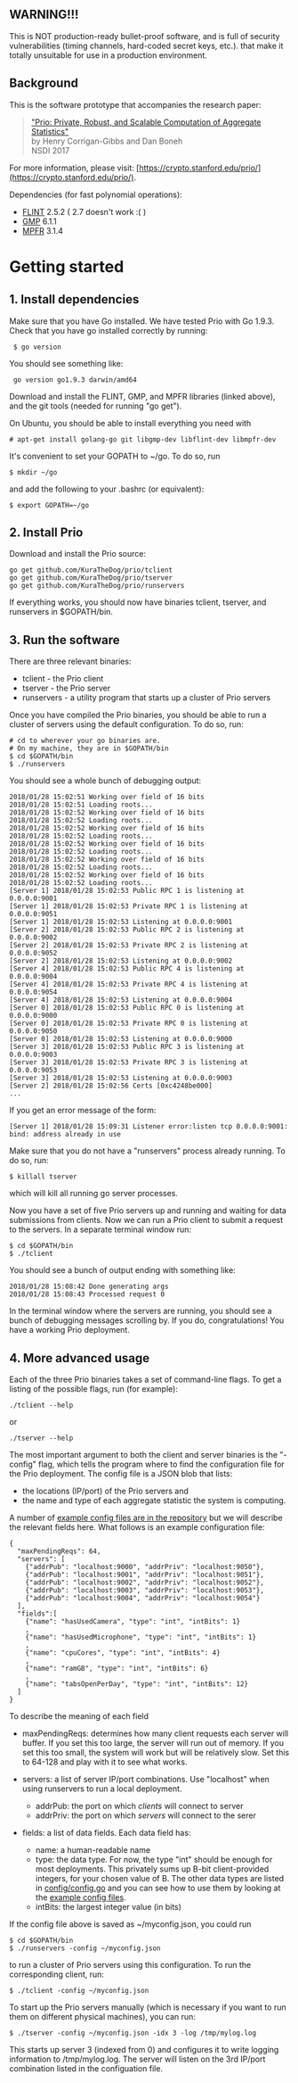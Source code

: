 
## WARNING!!!
This is NOT production-ready bullet-proof software, and is full of 
security vulnerabilities (timing channels, hard-coded secret keys, etc.).
that make it totally unsuitable for use in a production environment. 

## Background

This is the software prototype that accompanies the research paper:

> ["Prio: Private, Robust, and Scalable Computation of Aggregate Statistics"](https://crypto.stanford.edu/prio/paper.pdf)<br>
> by Henry Corrigan-Gibbs and Dan Boneh<br>
> NSDI 2017

For more information, please visit:
  [https://crypto.stanford.edu/prio/](https://crypto.stanford.edu/prio/).

Dependencies (for fast polynomial operations):
* [FLINT](http://www.flintlib.org/) 2.5.2 ( 2.7 doesn't work :( )
* [GMP](https://gmplib.org/) 6.1.1
* [MPFR](http://www.mpfr.org/) 3.1.4


# Getting started

## 1. Install dependencies

Make sure that you have Go installed.
We have tested Prio with Go 1.9.3.
Check that you have go installed correctly by running:

     $ go version

You should see something like:

     go version go1.9.3 darwin/amd64

Download and install the FLINT, GMP, and MPFR libraries (linked
above), and the git tools (needed for running "go get").

On Ubuntu, you should be able to install everything you need with

    # apt-get install golang-go git libgmp-dev libflint-dev libmpfr-dev

It's convenient to set your GOPATH to ~/go. To do so, run

    $ mkdir ~/go

and add the following to your .bashrc (or equivalent):

    $ export GOPATH=~/go

## 2. Install Prio

Download and install the Prio source:

    go get github.com/KuraTheDog/prio/tclient
    go get github.com/KuraTheDog/prio/tserver
    go get github.com/KuraTheDog/prio/runservers

If everything works, you should now have binaries
tclient, tserver, and runservers in $GOPATH/bin.

## 3. Run the software

There are three relevant binaries:
* tclient - the Prio client 
* tserver - the Prio server 
* runservers - a utility program that starts up a cluster of Prio servers

Once you have compiled the Prio binaries, you should be able to run
a cluster of servers using the default configuration. To do so, run: 

    # cd to wherever your go binaries are.
    # On my machine, they are in $GOPATH/bin
    $ cd $GOPATH/bin 
    $ ./runservers

You should see a whole bunch of debugging output:

    2018/01/28 15:02:51 Working over field of 16 bits
    2018/01/28 15:02:51 Loading roots...
    2018/01/28 15:02:52 Working over field of 16 bits
    2018/01/28 15:02:52 Loading roots...
    2018/01/28 15:02:52 Working over field of 16 bits
    2018/01/28 15:02:52 Loading roots...
    2018/01/28 15:02:52 Working over field of 16 bits
    2018/01/28 15:02:52 Loading roots...
    2018/01/28 15:02:52 Working over field of 16 bits
    2018/01/28 15:02:52 Loading roots...
    2018/01/28 15:02:52 Working over field of 16 bits
    2018/01/28 15:02:52 Loading roots...
    [Server 1] 2018/01/28 15:02:53 Public RPC 1 is listening at 0.0.0.0:9001
    [Server 1] 2018/01/28 15:02:53 Private RPC 1 is listening at 0.0.0.0:9051
    [Server 1] 2018/01/28 15:02:53 Listening at 0.0.0.0:9001
    [Server 2] 2018/01/28 15:02:53 Public RPC 2 is listening at 0.0.0.0:9002
    [Server 2] 2018/01/28 15:02:53 Private RPC 2 is listening at 0.0.0.0:9052
    [Server 2] 2018/01/28 15:02:53 Listening at 0.0.0.0:9002
    [Server 4] 2018/01/28 15:02:53 Public RPC 4 is listening at 0.0.0.0:9004
    [Server 4] 2018/01/28 15:02:53 Private RPC 4 is listening at 0.0.0.0:9054
    [Server 4] 2018/01/28 15:02:53 Listening at 0.0.0.0:9004
    [Server 0] 2018/01/28 15:02:53 Public RPC 0 is listening at 0.0.0.0:9000
    [Server 0] 2018/01/28 15:02:53 Private RPC 0 is listening at 0.0.0.0:9050
    [Server 0] 2018/01/28 15:02:53 Listening at 0.0.0.0:9000
    [Server 3] 2018/01/28 15:02:53 Public RPC 3 is listening at 0.0.0.0:9003
    [Server 3] 2018/01/28 15:02:53 Private RPC 3 is listening at 0.0.0.0:9053
    [Server 3] 2018/01/28 15:02:53 Listening at 0.0.0.0:9003
    [Server 2] 2018/01/28 15:02:56 Certs [0xc4248be000]
    ...

If you get an error message of the form:

    [Server 1] 2018/01/28 15:09:31 Listener error:listen tcp 0.0.0.0:9001: bind: address already in use

Make sure that you do not have a "runservers" process already running.
To do so, run:

    $ killall tserver

which will kill all running go server processes.

Now you have a set of five Prio servers up and running and waiting for 
data submissions from clients.
Now we can run a Prio client to submit a request to the servers.
In a separate terminal window run:

    $ cd $GOPATH/bin
    $ ./tclient

You should see a bunch of output ending with something like:

    2018/01/28 15:08:42 Done generating args
    2018/01/28 15:08:43 Processed request 0

In the terminal window where the servers are running, you should
see a bunch of debugging messages scrolling by.
If you do, congratulations! You have a working Prio deployment.

## 4. More advanced usage

Each of the three Prio binaries takes a set of command-line flags.
To get a listing of the possible flags, run (for example):

    ./tclient --help 

or

    ./tserver --help

The most important argument to both the client and server binaries
is the "-config" flag, which tells the program where to find the 
configuration file for the Prio deployment.
The config file is a JSON blob that lists:

- the locations (IP/port) of the Prio servers and
- the name and type of each aggregate statistic the system is computing.

A number of [example config files are in the repository](https://github.com/henrycg/prio/tree/master/eval) but we will describe the relevant fields here.
What follows is an example configuration file:

    { 
      "maxPendingReqs": 64,
      "servers": [
        {"addrPub": "localhost:9000", "addrPriv": "localhost:9050"},
        {"addrPub": "localhost:9001", "addrPriv": "localhost:9051"},
        {"addrPub": "localhost:9002", "addrPriv": "localhost:9052"},
        {"addrPub": "localhost:9003", "addrPriv": "localhost:9053"},
        {"addrPub": "localhost:9004", "addrPriv": "localhost:9054"}
      ],
      "fields":[
        {"name": "hasUsedCamera", "type": "int", "intBits": 1}
        ,
        {"name": "hasUsedMicrophone", "type": "int", "intBits": 1}
        ,
        {"name": "cpuCores", "type": "int", "intBits": 4}
        ,
        {"name": "ramGB", "type": "int", "intBits": 6}
        ,
        {"name": "tabsOpenPerDay", "type": "int", "intBits": 12}
      ]
    }

To describe the meaning of each field 

- maxPendingReqs: determines how many client requests each server will 
  buffer. If you set this too large, the server will run out of memory.
  If you set this too small, the system will work but will be relatively slow.
  Set this to 64-128 and play with it to see what works.
- servers: a list of server IP/port combinations. Use "localhost" when
  using runservers to run a local deployment.

    - addrPub: the port on which _clients_ will connect to server
    - addrPriv: the port on which _servers_ will connect to the serer
- fields: a list of data fields. Each data field has:

    - name: a human-readable name
    - type: the data type. For now, the type "int" should be enough for
      most deployments. This privately sums up B-bit client-provided integers, 
      for your chosen value of B.
      The other data types are listed in [config/config.go](https://github.com/henrycg/prio/blob/master/config/config.go#L27) and you can see how to use them by looking at the [example config files](https://github.com/henrycg/prio/tree/master/eval). 
    - intBits: the largest integer value (in bits) 

If the config file above is saved as ~/myconfig.json, you could run

    $ cd $GOPATH/bin
    $ ./runservers -config ~/myconfig.json

to run a cluster of Prio servers using this configuration. To run
the corresponding client, run:

    $ ./tclient -config ~/myconfig.json

To start up the Prio servers manually (which is necessary if you want to run
them on different physical machines), you can run:

    $ ./tserver -config ~/myconfig.json -idx 3 -log /tmp/mylog.log

This starts up server 3 (indexed from 0) and configures
it to write logging information to /tmp/mylog.log.
The server will listen on the 3rd IP/port
combination listed in the configuation file.

